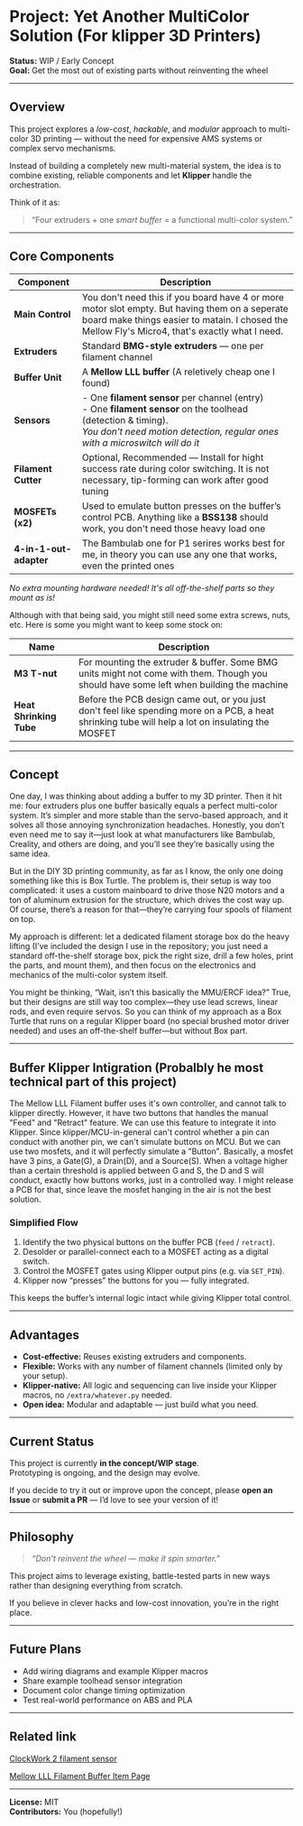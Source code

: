 # Project: Yet Another MultiColor Solution (For klipper 3D Printers)
**Status:** WIP / Early Concept  
**Goal:** Get the most out of existing parts without reinventing the wheel  

---

## Overview  

This project explores a *low-cost*, *hackable*, and *modular* approach to multi-color 3D printing — without the need for expensive AMS systems or complex servo mechanisms.  

Instead of building a completely new multi-material system, the idea is to combine existing, reliable components and let **Klipper** handle the orchestration.  

Think of it as:  
> “Four extruders + one *smart buffer* = a functional multi-color system.”  

---

## Core Components  

| Component | Description |
|------------|-------------|
| **Main Control** | You don't need this if you board have 4 or more motor slot empty. But having them on a seperate board make things easier to matain. I chosed the Mellow Fly's Micro4, that's exactly what I need. |
| **Extruders** | Standard **BMG-style extruders** — one per filament channel |
| **Buffer Unit** | A **Mellow LLL buffer** (A reletively cheap one I found) |
| **Sensors** | - One **filament sensor** per channel (entry)<br>- One **filament sensor** on the toolhead (detection & timing). <br>*You don't need motion detection, regular ones with a microswitch will do it* |
| **Filament Cutter** | Optional, Recommended — Install for hight success rate during color switching. It is not necessary, tip-forming can work after good tuning |
| **MOSFETs (x2)** | Used to emulate button presses on the buffer’s control PCB. Anything like a **BSS138** should work, you don't need those heavy load one |
| **4-in-1-out-adapter** | The Bambulab one for P1 serires works best for me, in theory you can use any one that works, even the printed ones |

*No extra mounting hardware needed! It's all off-the-shelf parts so they mount as is!*

Although with that being said, you might still need some extra screws, nuts, etc. Here is some you might want to keep some stock on:

| Name | Description |
|------------|-------------|
| **M3 T-nut** | For mounting the extruder & buffer. Some BMG units might not come with them. Though you should have some left when building the machine |
| **Heat Shrinking Tube** | Before the PCB design came out, or you just don't feel like spending more on a PCB, a heat shrinking tube will help a lot on insulating the MOSFET |

---

## Concept  

One day, I was thinking about adding a buffer to my 3D printer. Then it hit me: four extruders plus one buffer basically equals a perfect multi-color system. It’s simpler and more stable than the servo-based approach, and it solves all those annoying synchronization headaches. Honestly, you don’t even need me to say it—just look at what manufacturers like Bambulab, Creality, and others are doing, and you’ll see they’re basically using the same idea.

But in the DIY 3D printing community, as far as I know, the only one doing something like this is Box Turtle. The problem is, their setup is way too complicated: it uses a custom mainboard to drive those N20 motors and a ton of aluminum extrusion for the structure, which drives the cost way up. Of course, there’s a reason for that—they’re carrying four spools of filament on top.

My approach is different: let a dedicated filament storage box do the heavy lifting (I’ve included the design I use in the repository; you just need a standard off-the-shelf storage box, pick the right size, drill a few holes, print the parts, and mount them), and then focus on the electronics and mechanics of the multi-color system itself.

You might be thinking, “Wait, isn’t this basically the MMU/ERCF idea?” True, but their designs are still way too complex—they use lead screws, linear rods, and even require servos. So you can think of my approach as a Box Turtle that runs on a regular Klipper board (no special brushed motor driver needed) and uses an off-the-shelf buffer—but without Box part.

---

## Buffer Klipper Intigration (Probalbly he most technical part of this project)
The Mellow LLL Filament buffer uses it's own controller, and cannot talk to klipper directly. However, it have two buttons that handles the manual "Feed" and "Retract" feature. We can use this feature to integrate it into Klipper. Since klipper/MCU-in-general can't control whether a pin can conduct with another pin, we can't simulate buttons on MCU. But we can use two mosfets, and it will perfectly simulate a "Button". Basically, a mosfet have 3 pins, a Gate(G), a Drain(D), and a Source(S). When a voltage higher than a certain threshold is applied between G and S, the D and S will conduct, exactly how buttons works, just in a controlled way. I might release a PCB for that, since leave the mosfet hanging in the air is not the best solution.

### Simplified Flow  
1. Identify the two physical buttons on the buffer PCB (`feed` / `retract`).  
2. Desolder or parallel-connect each to a MOSFET acting as a digital switch.  
3. Control the MOSFET gates using Klipper output pins (e.g. via `SET_PIN`).  
4. Klipper now “presses” the buttons for you — fully integrated.  

This keeps the buffer’s internal logic intact while giving Klipper total control.  

---

## Advantages  

- **Cost-effective:** Reuses existing extruders and components.  
- **Flexible:** Works with any number of filament channels (limited only by your setup).  
- **Klipper-native:** All logic and sequencing can live inside your Klipper macros, no ```/extra/whatever.py``` needed. 
- **Open idea:** Modular and adaptable — just build what you need.  

---

## Current Status  

This project is currently **in the concept/WIP stage**.  
Prototyping is ongoing, and the design may evolve.  

If you decide to try it out or improve upon the concept, please **open an Issue** or **submit a PR** — I’d love to see your version of it!  

---

## Philosophy  

> *“Don’t reinvent the wheel — make it spin smarter.”*  

This project aims to leverage existing, battle-tested parts in new ways rather than designing everything from scratch.  

If you believe in clever hacks and low-cost innovation, you’re in the right place. 

---

## Future Plans  

- Add wiring diagrams and example Klipper macros  
- Share example toolhead sensor integration  
- Document color change timing optimization  
- Test real-world performance on ABS and PLA  

---

## Related link

[ClockWork 2 filament sensor](https://www.printables.com/model/292186-stealthburner-clockwork-2-filament-sensor)

[Mellow LLL Filament Buffer Item Page](https://es.aliexpress.com/item/1005007265643359.html)

---

**License:** MIT  
**Contributors:** You (hopefully!)  
